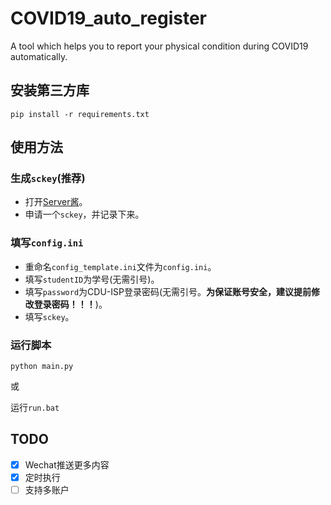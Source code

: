 # COVID19_auto_register

A tool which helps you to report your physical condition during COVID19 automatically.

## 安装第三方库

`pip install -r requirements.txt`

## 使用方法

### 生成`sckey`(推荐)

- 打开[Server酱](https://benjiah.gitee.io/redirect/serversauce)。
- 申请一个`sckey`，并记录下来。

### 填写`config.ini`

- 重命名`config_template.ini`文件为`config.ini`。
- 填写`studentID`为学号(无需引号)。
- 填写`password`为CDU-ISP登录密码(无需引号。**为保证账号安全，建议提前修改登录密码！！！**)。
- 填写`sckey`。

### 运行脚本

`python main.py`

或

运行`run.bat`

## TODO

- [X] Wechat推送更多内容
- [X] 定时执行
- [ ] 支持多账户
